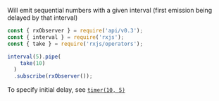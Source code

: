<!--
name:		
title:		interval
pageTitle:	RxJS interval function example with a marble diagram
desc:		
docsUrl:	https://rxjs.dev/api/index/function/interval
-->

Will emit sequential numbers with a given interval (first emission being delayed by that interval)

```js
const { rxObserver } = require('api/v0.3');
const { interval } = require('rxjs');
const { take } = require('rxjs/operators');

interval(5).pipe(
    take(10)
  )
  .subscribe(rxObserver());

```

To specify initial delay, see [`timer(10, 5)`](/rxjs/timer)